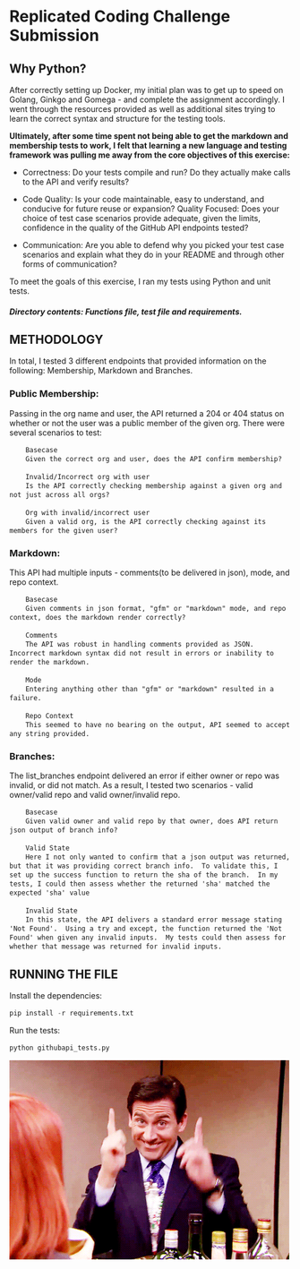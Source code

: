 # __Replicated Coding Challenge Submission__

## __Why Python?__
 
After correctly setting up Docker, my initial plan was to get up to speed on Golang, Ginkgo and Gomega - and complete the assignment accordingly.  I went through the resources provided as well as additional sites trying to learn the correct syntax and structure for the testing tools. 

**Ultimately, after some time spent not being able to get the markdown and membership tests to work, I felt that learning a new language and testing framework was pulling me away from the core objectives of this exercise:**  

* Correctness: Do your tests compile and run? Do they actually make calls to the API and verify results?

* Code Quality: Is your code maintainable, easy to understand, and conducive for future reuse or expansion?
Quality Focused: Does your choice of test case scenarios provide adequate, given the limits, confidence in the quality of the GitHub API endpoints tested?

* Communication: Are you able to defend why you picked your test case scenarios and explain what they do in your README and through other forms of communication?

To meet the goals of this exercise, I ran my tests using Python and unit tests.  

#### *Directory contents: Functions file, test file and requirements.*  

## __METHODOLOGY__

In total, I tested 3 different endpoints that provided information on the following: Membership, Markdown and Branches. 


### Public Membership:
Passing in the org name and user, the API returned a 204 or 404 status on whether or not the user was a public member of the given org.  There were several scenarios to test:

		Basecase
		Given the correct org and user, does the API confirm membership?

		Invalid/Incorrect org with user
		Is the API correctly checking membership against a given org and not just across all orgs?

		Org with invalid/incorrect user
		Given a valid org, is the API correctly checking against its members for the given user?  

### Markdown:
This API had multiple inputs - comments(to be delivered in json), mode, and repo context. 

		Basecase
		Given comments in json format, "gfm" or "markdown" mode, and repo context, does the markdown render correctly?

		Comments
		The API was robust in handling comments provided as JSON.  Incorrect markdown syntax did not result in errors or inability to render the markdown. 

		Mode
		Entering anything other than "gfm" or "markdown" resulted in a failure.

		Repo Context
		This seemed to have no bearing on the output, API seemed to accept any string provided.  

### Branches:
The list_branches endpoint delivered an error if either owner or repo was invalid, or did not match.  As a result, I tested two scenarios - valid owner/valid repo and valid owner/invalid repo. 

		Basecase
		Given valid owner and valid repo by that owner, does API return json output of branch info?

		Valid State
		Here I not only wanted to confirm that a json output was returned, but that it was providing correct branch info.  To validate this, I set up the success function to return the sha of the branch.  In my tests, I could then assess whether the returned 'sha' matched the expected 'sha' value

		Invalid State
		In this state, the API delivers a standard error message stating 'Not Found'.  Using a try and except, the function returned the 'Not Found' when given any invalid inputs.  My tests could then assess for whether that message was returned for invalid inputs.  

## __RUNNING THE FILE__

Install the dependencies:
```python
pip install -r requirements.txt
```

Run the tests:
```python
python githubapi_tests.py
```

![Thank You!](/thank_you.gif)



